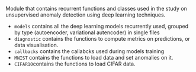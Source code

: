 Module that contains recurrent functions and classes used in the study on unsupervised anomaly detection using deep learning techniques.

* ```models``` contains all the deep learning models recurrently used, grouped by type (autoencoder, variational autencoder) in single
files
* ```diagnostic``` contains the functions to compute metrics on predictions, or data visualisation.
* ```callbacks``` contains the callabcks used during models training
* ```MNIST``` contains the functions to load data and set anomalies on it.
* ```CIFAR10```contains the functions to load CIFAR data.

